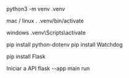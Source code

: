 python3 -m venv .venv

mac / linux
. .venv/bin/activate

windows
 .venv\Scripts\activate


 pip install python-dotenv
 pip install Watchdog

 pip install Flask

Iniciar a API
 flask --app main run
